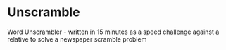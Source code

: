 # Unscramble
Word Unscrambler - written in 15 minutes as a speed challenge against a relative to solve a newspaper scramble problem

